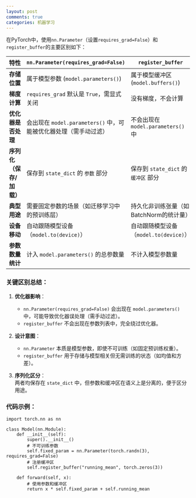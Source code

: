 ```yaml
---
layout: post
comments: true
categories: 机器学习
---
```


在PyTorch中，使用`nn.Parameter`（设置`requires_grad=False`）和`register_buffer`的主要区别如下：

| **特性**                | `nn.Parameter(requires_grad=False)`           | `register_buffer`            |
|-------------------------|-----------------------------------------------|------------------------------|
| **存储位置**            | 属于模型参数 (`model.parameters()`)           | 属于模型缓冲区 (`model.buffers()`)  |
| **梯度计算**            | `requires_grad` 默认是 `True`，需显式关闭     | 没有梯度，不会计算                    |
| **优化器是否处理**      | 会出现在 `model.parameters()` 中，可能被优化器处理（需手动过滤） | 不会出现在 `model.parameters()` 中 |
| **序列化（保存/加载）** | 保存到 `state_dict` 的 `参数` 部分            | 保存到 `state_dict` 的 `缓冲区` 部分  |
| **典型用途**            | 需要固定参数的场景（如迁移学习中的预训练层）  | 持久化非训练张量（如BatchNorm的统计量）     |
| **设备移动**            | 自动跟随模型设备（`model.to(device)`）        | 自动跟随模型设备（`model.to(device)`） |
| **参数数量统计**        | 计入 `model.parameters()` 的总参数量          | 不计入模型参数量                     |

### 关键区别总结：
1. **优化器影响**：
    - `nn.Parameter(requires_grad=False)` 会出现在 `model.parameters()` 中，可能导致优化器误处理（需手动过滤）。
    - `register_buffer` 不会出现在参数列表中，完全绕过优化器。

2. **设计意图**：
    - `nn.Parameter` 本质是模型参数，即使不可训练（如固定预训练权重）。
    - `register_buffer` 用于存储与模型相关但无需训练的状态（如均值和方差）。

3. **序列化区分**：  
   两者均保存在 `state_dict` 中，但参数和缓冲区在语义上是分离的，便于区分用途。

### 代码示例：
```
import torch.nn as nn

class Model(nn.Module):
    def __init__(self):
        super().__init__()
        # 不可训练参数
        self.fixed_param = nn.Parameter(torch.randn(3), requires_grad=False)
        # 注册缓冲区
        self.register_buffer("running_mean", torch.zeros(3))
    
    def forward(self, x):
        # 使用参数和缓冲区
        return x * self.fixed_param + self.running_mean
```